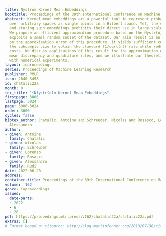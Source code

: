 ```yaml
---
title: Nyström Kernel Mean Embeddings
booktitle: Proceedings of the 39th International Conference on Machine Learning
abstract: Kernel mean embeddings are a powerful tool to represent probability distributions
  over arbitrary spaces as single points in a Hilbert space. Yet, the cost of computing
  and storing such embeddings prohibits their direct use in large-scale settings.
  We propose an efficient approximation procedure based on the Nystr{ö}m method, which
  exploits a small random subset of the dataset. Our main result is an upper bound
  on the approximation error of this procedure. It yields sufficient conditions on
  the subsample size to obtain the standard (1/sqrt(n)) rate while reducing computational
  costs. We discuss applications of this result for the approximation of the maximum
  mean discrepancy and quadrature rules, and we illustrate our theoretical findings
  with numerical experiments.
layout: inproceedings
series: Proceedings of Machine Learning Research
publisher: PMLR
issn: 2640-3498
id: chatalic22a
month: 0
tex_title: "{N}ystr{ö}m Kernel Mean Embeddings"
firstpage: 3006
lastpage: 3024
page: 3006-3024
order: 3006
cycles: false
bibtex_author: Chatalic, Antoine and Schreuder, Nicolas and Rosasco, Lorenzo and Rudi,
  Alessandro
author:
- given: Antoine
  family: Chatalic
- given: Nicolas
  family: Schreuder
- given: Lorenzo
  family: Rosasco
- given: Alessandro
  family: Rudi
date: 2022-06-28
address:
container-title: Proceedings of the 39th International Conference on Machine Learning
volume: '162'
genre: inproceedings
issued:
  date-parts:
  - 2022
  - 6
  - 28
pdf: https://proceedings.mlr.press/v162/chatalic22a/chatalic22a.pdf
extras: []
# Format based on citeproc: http://blog.martinfenner.org/2013/07/30/citeproc-yaml-for-bibliographies/
---
```

